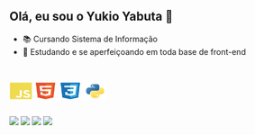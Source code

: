 ## Olá, eu sou o Yukio Yabuta 👋

- 📚 Cursando Sistema de Informação 
- 🌱 Estudando e se aperfeiçoando em toda base de front-end
##

<div style="display: inline_block"><br>
  <img align="center" alt="Rafa-Js" height="30" width="40" src="https://raw.githubusercontent.com/devicons/devicon/master/icons/javascript/javascript-plain.svg">
  
  <img align="center" alt="Yukio-HTML" height="30" width="40" src="https://raw.githubusercontent.com/devicons/devicon/master/icons/html5/html5-original.svg">
  <img align="center" alt="Yukio-CSS" height="30" width="40" src="https://raw.githubusercontent.com/devicons/devicon/master/icons/css3/css3-original.svg">
  <img align="center" alt="Yukio-Python" height="30" width="40" src="https://raw.githubusercontent.com/devicons/devicon/master/icons/python/python-original.svg">
   <!-- <img align="right" alt="Yukio-pic" height="150" style="border-radius:50px;" src=""> -->
</div>

##

<div> 
  <a href="https://br.linkedin.com/in/yukio-yabuta" target="_blank"><img src="https://img.shields.io/badge/-LinkedIn-%230077B5?style=for-the-badge&logo=linkedin&logoColor=white" target="_blank"></a>
  <a href="https://instagram.com/yukioyabuta" target="_blank"><img src="https://img.shields.io/badge/Instagram-E4405F?style=for-the-badge&logo=instagram&logoColor=white" target="_blank"></a>
 <a href="https://discord.gg/tCQ7T3G4" target="_blank"><img src="https://img.shields.io/badge/Discord-7289DA?style=for-the-badge&logo=discord&logoColor=white" target="_blank"></a> 
  <a href = "mailto:yukiofy@gmail.com"><img src="https://img.shields.io/badge/Gmail-D14836?style=for-the-badge&logo=gmail&logoColor=white" target="_blank"></a>
   
  
</div>
